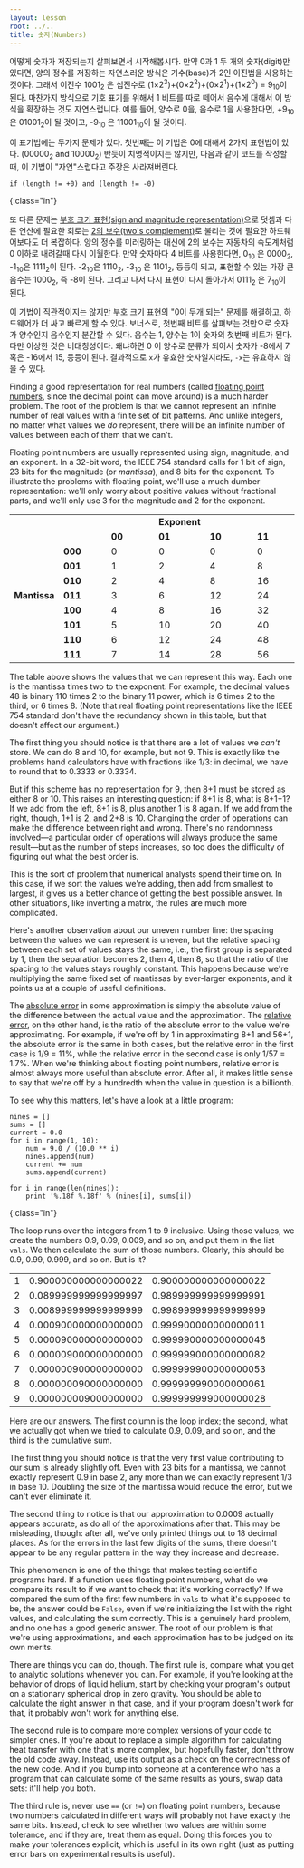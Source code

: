 ```yaml
---
layout: lesson
root: ../..
title: 숫자(Numbers)
---
```


어떻게 숫자가 저장되는지 살펴보면서 시작해봅시다.
만약 0과 1 두 개의 숫자(digit)만 있다면, 양의 정수를 저장하는 자연스러운 방식은 기수(base)가 2인 이진법을 사용하는 것이다. 그래서 
이진수 1001<sub>2</sub> 은 십진수로 (1&times;2<sup>3</sup>)+(0&times;2<sup>2</sup>)+(0&times;2<sup>1</sup>)+(1&times;2<sup>0</sup>) = 9<sub>10</sub>이 된다.
마찬가지 방식으로 기호 표기를 위해서 1 비트를 따로 떼어서 음수에 대해서 이 방식을 확장하는 것도 자연스럽니다.
예를 들어, 양수로 0을, 음수로 1을 사용한다면, 
+9<sub>10</sub> 은 01001<sub>2</sub>이 될 것이고, -9<sub>10</sub> 은 11001<sub>10</sub>이 될 것이다.

이 표기법에는 두가지 문제가 있다. 첫번째는 이 기법은 0에 대해서 2가지 표현법이 있다. (00000<sub>2</sub> and 10000<sub>2</sub>)
반듯이 치명적이지는 않지만, 다음과 같이 코드를 작성할 때, 이 기법이 "자연"스럽다고 주장은 사라져버린다.

~~~
if (length != +0) and (length != -0)
~~~
{:class="in"}

또 다른 문제는 [부호 크기 표현(sign and magnitude representation)](../../gloss.html#sign-and-magnitude)으로 덧셈과 다른 연산에 필요한 회로는 [2의 보수(two's complement)](../../gloss.html#twos-complement)로 불리는 것에 필요한 하드웨어보다도 더 복잡하다. 양의 정수를 미러링하는 대신에 2의 보수는 자동차의 속도계처럼 0 이하로 내려갈때 다시 이월한다. 
만약 숫자마다 4 비트를 사용한다면, 0<sub>10</sub> 은 0000<sub>2</sub>, -1<sub>10</sub>은 1111<sub>2</sub>이 된다.
-2<sub>10</sub>은 1110<sub>2</sub>, -3<sub>10</sub> 은 1101<sub>2</sub>, 등등이 되고, 표현할 수 있는 가장 큰 음수는 1000<sub>2</sub>, 즉 -8이 된다.
그리고 나서 다시 표현이 다시 돌아가서 0111<sub>2</sub> 은 7<sub>10</sub>이 된다.

이 기법이 직관적이지는 않지만 부호 크기 표현의 "0이 두개 되는" 문제를 해결하고, 하드웨어가 더 싸고 빠르게 할 수 있다. 보너스로, 첫번째 비트를 살펴보는 것만으로 숫자가 양수인지 음수인지 분간할 수 있다. 음수는 1, 양수는 1이 숫자의 첫번째 비트가 된다. 다만 이상한 것은 비대칭성이다.
왜냐하면 0 이 양수로 분류가 되어서 숫자가 -8에서 7 혹은 -16에서 15, 등등이 된다.
결과적으로 `x`가 유효한 숫자일지라도, `-x`는 유효하지 않을 수 있다.



Finding a good representation for real numbers
(called [floating point numbers](../../gloss.html#float-point-number),
since the decimal point can move around)
is a much harder problem.
The root of the problem is that
we cannot represent an infinite number of real values with a finite set of bit patterns.
And unlike integers,
no matter what values we *do* represent,
there will be an infinite number of values between each of them that we can't.

Floating point numbers are usually represented using sign, magnitude, and an exponent.
In a 32-bit word,
the IEEE 754 standard calls for 1 bit of sign,
23 bits for the magnitude (or *mantissa*),
and 8 bits for the exponent.
To illustrate the problems with floating point,
we'll use a much dumber representation:
we'll only worry about positive values without fractional parts,
and we'll only use 3 for the magnitude and 2 for the exponent.

<!--- Remove this style when vertical headers was supported by pandoc:
https://github.com/jgm/pandoc/issues/1359 -->
<style>
.table-exponent td {
    width:17%;
}
.table-exponent td.table-exponent-header {
    font-weight: bold;
}
</style>

<!--- Merge cells around "Exponent" when colspan was supported by pandoc:
https://github.com/jgm/pandoc/issues/1340 -->
<table class="table table-striped table-exponent">
<tr><td></td>        <td>   </td><td></td><td class="table-exponent-header">Exponent</td><td></td><td></td></tr>
<tr><td></td>        <td>   </td><td class="table-exponent-header">00</td><td class="table-exponent-header">01</td><td class="table-exponent-header">10</td><td class="table-exponent-header">11</td></tr>
<tr><td></td>        <td class="table-exponent-header">000</td><td> 0</td><td> 0</td><td> 0</td><td> 0</td></tr>
<tr><td></td>        <td class="table-exponent-header">001</td><td> 1</td><td> 2</td><td> 4</td><td> 8</td></tr>
<tr><td></td>        <td class="table-exponent-header">010</td><td> 2</td><td> 4</td><td> 8</td><td>16</td></tr>
<tr><td class="table-exponent-header">Mantissa</td><td class="table-exponent-header">011</td><td> 3</td><td> 6</td><td>12</td><td>24</td></tr>
<tr><td></td>        <td class="table-exponent-header">100</td><td> 4</td><td> 8</td><td>16</td><td>32</td></tr>
<tr><td></td>        <td class="table-exponent-header">101</td><td> 5</td><td>10</td><td>20</td><td>40</td></tr>
<tr><td></td>        <td class="table-exponent-header">110</td><td> 6</td><td>12</td><td>24</td><td>48</td></tr>
<tr><td></td>        <td class="table-exponent-header">111</td><td> 7</td><td>14</td><td>28</td><td>56</td></tr>
</table>

The table above
shows the values that we can represent this way.
Each one is the mantissa times two to the exponent.
For example, the decimal values 48 is binary 110 times 2 to the binary 11 power,
which is 6 times 2 to the third,
or 6 times 8.
(Note that real floating point representations like the IEEE 754 standard
don't have the redundancy shown in this table,
but that doesn't affect our argument.)

The first thing you should notice is that there are a lot of values we *can't* store.
We can do 8 and 10, for example, but not 9.
This is exactly like the problems hand calculators have with fractions like 1/3:
in decimal, we have to round that to 0.3333 or 0.3334.

But if this scheme has no representation for 9,
then 8+1 must be stored as either 8 or 10.
This raises an interesting question:
if 8+1 is 8, what is 8+1+1?
If we add from the left, 8+1 is 8, plus another 1 is 8 again.
If we add from the right, though, 1+1 is 2, and 2+8 is 10.
Changing the order of operations can make the difference between right and wrong.
There's no randomness involved&mdash;a particular order of operations
will always produce the same result&mdash;but
as the number of steps increases,
so too does the difficulty of figuring out what the best order is.

This is the sort of problem that numerical analysts spend their time on.
In this case, if we sort the values we're adding, then add from smallest to largest,
it gives us a better chance of getting the best possible answer.
In other situations,
like inverting a matrix,
the rules are much more complicated.

Here's another observation about our uneven number line:
the spacing between the values we can represent is uneven,
but the relative spacing between each set of values stays the same,
i.e., the first group is separated by 1, then the separation becomes 2, then 4, then 8,
so that the ratio of the spacing to the values stays roughly constant.
This happens because we're multiplying the same fixed set of mantissas by ever-larger exponents,
and it points us at a couple of useful definitions.

The [absolute error](../../gloss.html#absolute-error) in some approximation
is simply the absolute value of the difference between the actual value and the approximation.
The [relative error](../../gloss.html#relative-error),
on the other hand,
is the ratio of the absolute error to the value we're approximating.
For example, if we're off by 1 in approximating 8+1 and 56+1,
the absolute error is the same in both cases,
but the relative error in the first case is 1/9 = 11%,
while the relative error in the second case is only 1/57 = 1.7%.
When we're thinking about floating point numbers,
relative error is almost always more useful than absolute error.
After all,
it makes little sense to say that we're off by a hundredth when the value in question is a billionth.

To see why this matters, let's have a look at a little program:

~~~
nines = []
sums = []
current = 0.0
for i in range(1, 10):
    num = 9.0 / (10.0 ** i)
    nines.append(num)
    current += num
    sums.append(current)

for i in range(len(nines)):
    print '%.18f %.18f' % (nines[i], sums[i])
~~~
{:class="in"}

The loop runs over the integers from 1 to 9 inclusive.
Using those values, we create the numbers 0.9, 0.09, 0.009, and so on, and put them in the list `vals`.
We then calculate the sum of those numbers.
Clearly, this should be 0.9, 0.99, 0.999, and so on.
But is it?

<table class="table table-striped">
<tr><td>1</td><td>0.900000000000000022</td><td>0.900000000000000022</td></tr>
<tr><td>2</td><td>0.089999999999999997</td><td>0.989999999999999991</td></tr>
<tr><td>3</td><td>0.008999999999999999</td><td>0.998999999999999999</td></tr>
<tr><td>4</td><td>0.000900000000000000</td><td>0.999900000000000011</td></tr>
<tr><td>5</td><td>0.000090000000000000</td><td>0.999990000000000046</td></tr>
<tr><td>6</td><td>0.000009000000000000</td><td>0.999999000000000082</td></tr>
<tr><td>7</td><td>0.000000900000000000</td><td>0.999999900000000053</td></tr>
<tr><td>8</td><td>0.000000090000000000</td><td>0.999999990000000061</td></tr>
<tr><td>9</td><td>0.000000009000000000</td><td>0.999999999000000028</td></tr>
</table>

Here are our answers.
The first column is the loop index;
the second, what we actually got when we tried to calculate 0.9, 0.09, and so on,
and the third is the cumulative sum.

The first thing you should notice is that the very first value contributing to our sum is already slightly off.
Even with 23 bits for a mantissa,
we cannot exactly represent 0.9 in base 2,
any more than we can exactly represent 1/3 in base 10.
Doubling the size of the mantissa would reduce the error,
but we can't ever eliminate it.

The second thing to notice is that our approximation to 0.0009 actually appears accurate,
as do all of the approximations after that.
This may be misleading, though:
after all,
we've only printed things out to 18 decimal places.
As for the errors in the last few digits of the sums,
there doesn't appear to be any regular pattern in the way they increase and decrease.

This phenomenon is one of the things that makes testing scientific programs hard.
If a function uses floating point numbers,
what do we compare its result to
if we want to check that it's working correctly?
If we compared the sum of the first few numbers in `vals` to what it's supposed to be,
the answer could be `False`,
even if we're initializing the list with the right values,
and calculating the sum correctly.
This is a genuinely hard problem,
and no one has a good generic answer.
The root of our problem is that we're using approximations,
and each approximation has to be judged on its own merits.

There are things you can do, though.
The first rule is,
compare what you get to analytic solutions whenever you can.
For example,
if you're looking at the behavior of drops of liquid helium,
start by checking your program's output on a stationary spherical drop in zero gravity.
You should be able to calculate the right answer in that case,
and if your program doesn't work for that,
it probably won't work for anything else.

The second rule is to compare more complex versions of your code to simpler ones.
If you're about to replace a simple algorithm for calculating heat transfer with one that's more complex,
but hopefully faster,
don't throw the old code away.
Instead,
use its output as a check on the correctness of the new code.
And if you bump into someone at a conference who has a program that can calculate some of the same results as yours,
swap data sets:
it'll help you both.

The third rule is, never use `==` (or `!=`) on floating point numbers,
because two numbers calculated in different ways will probably not have exactly the same bits.
Instead,
check to see whether two values are within some tolerance,
and if they are,
treat them as equal.
Doing this forces you to make your tolerances explicit,
which is useful in its own right
(just as putting error bars on experimental results is useful).
